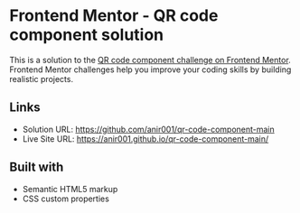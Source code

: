 # Frontend Mentor - QR code component solution

This is a solution to the [QR code component challenge on Frontend Mentor](https://www.frontendmentor.io/challenges/qr-code-component-iux_sIO_H). Frontend Mentor challenges help you improve your coding skills by building realistic projects. 

## Links

- Solution URL: https://github.com/anir001/qr-code-component-main
- Live Site URL: https://anir001.github.io/qr-code-component-main/

## Built with

- Semantic HTML5 markup
- CSS custom properties
